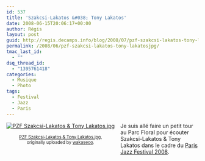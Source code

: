 ```yaml
---
id: 537
title: 'Szakcsi-Lakatos &#038; Tony Lakatos'
date: 2008-06-15T20:06:17+00:00
author: Régis
layout: post
guid: http://regis.decamps.info/blog/2008/07/pzf-szakcsi-lakatos-tony-lakatosjpg/
permalink: /2008/06/pzf-szakcsi-lakatos-tony-lakatosjpg/
tmac_last_id:
  - ""
dsq_thread_id:
  - "1395761418"
categories:
  - Musique
  - Photo
tags:
  - Festival
  - Jazz
  - Paris
---
```

<div style="float: left; text-align: center; margin-right: 15px; margin-bottom: 15px;">
  <a href="http://www.flickr.com/photos/wakaseoo/2628986612/" title="photo sharing"><img src="http://farm4.static.flickr.com/3160/2628986612_2671bc89c3_t.jpg" alt="PZF Szakcsi-Lakatos & Tony Lakatos.jpg" /></a><br /> <span style="font-size: 0.8em; margin-top: 0px;"><br /> <a href="http://www.flickr.com/photos/wakaseoo/2628986612/">PZF Szakcsi-Lakatos & Tony Lakatos.jpg</a>,<br /> originally uploaded by <a href="http://www.flickr.com/people/wakaseoo/">wakaseoo</a>.<br /> </span>
</div>

Je suis allé faire un petit tour au Parc Floral pour écouter Szakcsi-Lakatos & Tony Lakatos dans le cadre du [Paris Jazz Festival 2008](http://www.parisjazzfestival2008.com).
  
<br clear="all" />
